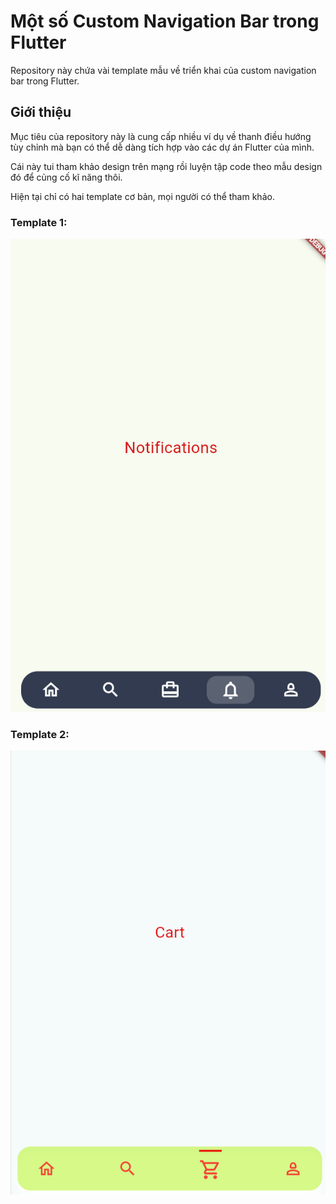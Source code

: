 # Một số Custom Navigation Bar trong Flutter 

Repository này chứa vài template mẫu về triển khai của custom navigation bar trong Flutter.


## Giới thiệu

Mục tiêu của repository này là cung cấp nhiều ví dụ về thanh điều hướng tùy chỉnh mà bạn có thể dễ dàng tích hợp vào các dự án Flutter của mình. 

Cái này tui tham khảo design trên mạng rồi luyện tập code theo mẫu design đó để củng cố kĩ năng thôi. 

Hiện tại chỉ có hai template cơ bản, mọi người có thể tham khảo. 

### Template 1: 

![Mẫu 1](/image/narBar1.png) 

### Template 2: 

![Mẫu 2](/image/narBar2.png)